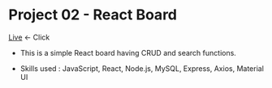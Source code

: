 # Project 02 - React Board 

 [Live](https://lucaswgong.com/portfolio/02/) <- Click
 
 - This is a simple React board having CRUD and search functions.

 - Skills used : JavaScript, React, Node.js, MySQL, Express, Axios, Material UI
